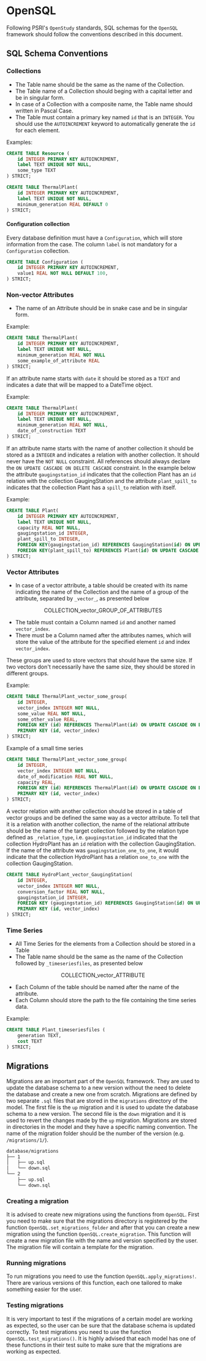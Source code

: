 # OpenSQL

Following PSRI's `OpenStudy` standards, SQL schemas for the `OpenSQL` framework should follow the conventions described in this document.


## SQL Schema Conventions


### Collections

- The Table name should be the same as the name of the Collection.
- The Table name of a Collection should beging with a capital letter and be in singular form.
- In case of a Collection with a composite name, the Table name should written in Pascal Case.
- The Table must contain a primary key named `id` that is an `INTEGER`. You should use the `AUTOINCREMENT` keyword to automatically generate the `id` for each element.

Examples:

```sql
CREATE TABLE Resource (
    id INTEGER PRIMARY KEY AUTOINCREMENT,
    label TEXT UNIQUE NOT NULL,
    some_type TEXT
) STRICT;

CREATE TABLE ThermalPlant(
    id INTEGER PRIMARY KEY AUTOINCREMENT,
    label TEXT UNIQUE NOT NULL,
    minimum_generation REAL DEFAULT 0
) STRICT;
```

#### Configuration collection

Every database definition must have a `Configuration`, which will store information from the case. 
The column `label` is not mandatory for a `Configuration` collection.

```sql
CREATE TABLE Configuration (
    id INTEGER PRIMARY KEY AUTOINCREMENT,
    value1 REAL NOT NULL DEFAULT 100,
) STRICT;
```

### Non-vector Attributes

- The name of an Attribute should be in snake case and be in singular form.

Example:
```sql
CREATE TABLE ThermalPlant(
    id INTEGER PRIMARY KEY AUTOINCREMENT,
    label TEXT UNIQUE NOT NULL,
    minimum_generation REAL NOT NULL
    some_example_of_attribute REAL
) STRICT;
```

If an attribute name starts with `date` it should be stored as a `TEXT` and indicates a date that will be mapped to a DateTime object.

Example:
```sql
CREATE TABLE ThermalPlant(
    id INTEGER PRIMARY KEY AUTOINCREMENT,
    label TEXT UNIQUE NOT NULL,
    minimum_generation REAL NOT NULL,
    date_of_construction TEXT
) STRICT;
```

If an attribute name starts with the name of another collection it should be stored as a `INTEGER` and indicates a relation with another collection. It should never have the `NOT NULL` constraint. All references should always declare the `ON UPDATE CASCADE ON DELETE CASCADE` constraint. In the example below the attribute `gaugingstation_id` indicates that the collection Plant has an `id` relation with the collection GaugingStation and the attribute `plant_spill_to` indicates that the collection Plant has a `spill_to` relation with itself.

Example:
```sql
CREATE TABLE Plant(
    id INTEGER PRIMARY KEY AUTOINCREMENT,
    label TEXT UNIQUE NOT NULL,
    capacity REAL NOT NULL,
    gaugingstation_id INTEGER,
    plant_spill_to INTEGER,
    FOREIGN KEY(gaugingstation_id) REFERENCES GaugingStation(id) ON UPDATE CASCADE ON DELETE CASCADE,
    FOREIGN KEY(plant_spill_to) REFERENCES Plant(id) ON UPDATE CASCADE ON DELETE CASCADE
) STRICT;
```

### Vector Attributes

- In case of a vector attribute, a table should be created with its name indicating the name of the Collection and the name of a group of the attribute, separated by `_vector_`, as presented below

<p style="text-align: center;"> COLLECTION_vector_GROUP_OF_ATTRIBUTES</p>

- The table must contain a Column named `id` and another named `vector_index`.
- There must be a Column named after the attributes names, which will store the value of the attribute for the specified element `id` and index `vector_index`.

These groups are used to store vectors that should have the same size. If two vectors don't necessarily have the same size, they should be stored in different groups.

Example:
```sql
CREATE TABLE ThermalPlant_vector_some_group(
    id INTEGER,
    vector_index INTEGER NOT NULL,
    some_value REAL NOT NULL,
    some_other_value REAL,
    FOREIGN KEY (id) REFERENCES ThermalPlant(id) ON UPDATE CASCADE ON DELETE CASCADE,
    PRIMARY KEY (id, vector_index)
) STRICT;
```

Example of a small time series
```sql
CREATE TABLE ThermalPlant_vector_some_group(
    id INTEGER,
    vector_index INTEGER NOT NULL,
    date_of_modification REAL NOT NULL,
    capacity REAL,
    FOREIGN KEY (id) REFERENCES ThermalPlant(id) ON UPDATE CASCADE ON DELETE CASCADE,
    PRIMARY KEY (id, vector_index)
) STRICT;
```

A vector relation with another collection should be stored in a table of vector groups and be defined the same way as a vector attribute. To tell that it is a relation with another collection, the name of the relational attribute should be the name of the target collection followed by the relation type defined as `_relation_type`, i.e. `gaugingstation_id` indicated that the collection HydroPlant has an `id` relation with the collection GaugingStation. If the name of the attribute was `gaugingstation_one_to_one`, it would indicate that the collection HydroPlant has a relation `one_to_one` with the collection GaugingStation.

```sql
CREATE TABLE HydroPlant_vector_GaugingStation(
    id INTEGER,
    vector_index INTEGER NOT NULL,
    conversion_factor REAL NOT NULL,
    gaugingstation_id INTEGER,
    FOREIGN KEY (gaugingstation_id) REFERENCES GaugingStation(id) ON UPDATE CASCADE ON DELETE CASCADE,
    PRIMARY KEY (id, vector_index)
) STRICT;

```

### Time Series

- All Time Series for the elements from a Collection should be stored in a Table
- The Table name should be the same as the name of the Collection followed by `_timeseriesfiles`, as presented below

<p style="text-align: center"> COLLECTION_vector_ATTRIBUTE</p>

- Each Column of the table should be named after the name of the attribute.
- Each Column should store the path to the file containing the time series data.

Example:

```sql
CREATE TABLE Plant_timeseriesfiles (
    generation TEXT,
    cost TEXT
) STRICT;
```

## Migrations

Migrations are an important part of the `OpenSQL` framework. They are used to update the database schema to a new version without the need to delete the database and create a new one from scratch. Migrations are defined by two separate `.sql` files that are stored in the `migrations` directory of the model. The first file is the `up` migration and it is used to update the database schema to a new version. The second file is the `down` migration and it is used to revert the changes made by the `up` migration. Migrations are stored in directories in the model and they have a specific naming convention. The name of the migration folder should be the number of the version (e.g. `/migrations/1/`).

```md
database/migrations
├── 1
│   ├── up.sql
│   └── down.sql
└── 2
    ├── up.sql
    └── down.sql
```

### Creating a migration

It is advised to create new migrations using the functions from `OpenSQL`. First you need to make sure that the migrations directory is registered 
by the function `OpenSQL.set_migrations_folder` and after that you can create a new migration using the function `OpenSQL.create_migration`. This function will create a new migration file with the name and version specified by the user. The migration file will contain a template for the migration.

### Running migrations

To run migrations you need to use the function `OpenSQL.apply_migrations!`. There are various versions of this function, each one tailored to make something easier for the user.

### Testing migrations

It is very important to test if the migrations of a certain model are working as expected, so the user can be sure that the database schema is updated correctly. To test migrations you need to use the function `OpenSQL.test_migrations()`. It is highly advised that each model has one of these functions in their test suite to make sure that the migrations are working as expected.
